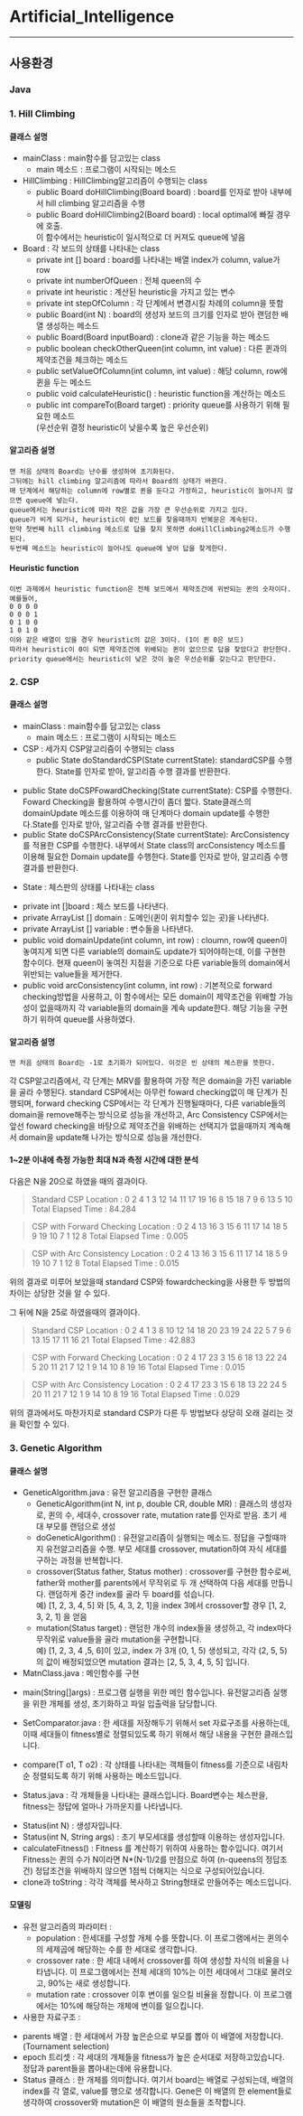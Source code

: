 # Artificial_Intelligence
----

## 사용환경
### Java
  
### 1. Hill Climbing
#### 클래스 설명
 - mainClass : main함수를 담고있는 class
     * main 메소드 : 프로그램이 시작되는 메소드
 - HillClimbing : HillClimbing알고리즘이 수행되는 class
     * public Board doHillClimbing(Board board) : board를 인자로 받아 내부에서 hill climbing 알고리즘을 수행
     * public Board doHillClimbing2(Board board) : local optimal에 빠질 경우에 호출.   
이 함수에서는 heuristic이 일시적으로 더 커져도 queue에 넣음
 - Board : 각 보드의 상태를 나타내는 class
     * private int [] board : board를 나타내는 배열 index가 column, value가 row
     * private int numberOfQueen : 전체 queen의 수
     * private int heuristic : 계산된 heuristic을 가지고 있는 변수
     * private int stepOfColumn : 각 단계에서 변경시킬 차례의 column을 뜻함
     * public Board(int N) : board의 생성자 보드의 크기를 인자로 받아 랜덤한 배열 생성하는 메소드
     * public Board(Board inputBoard) : clone과 같은 기능을 하는 메소드
     * public boolean checkOtherQueen(int column, int value) : 다른 퀸과의 제약조건을 체크하는 메소드
     * public setValueOfColumn(int column, int value) : 해당 column, row에 퀸을 두는 메소드
     * public void calculateHeuristic() : heuristic function을 계산하는 메소드
     * public int compareTo(Board target) : priority queue를 사용하기 위해 필요한 메소드  
(우선순위 결정 heuristic이 낮을수록 높은 우선순위)
  
    
#### 알고리즘 설명
    맨 처음 상태의 Board는 난수를 생성하여 초기화된다.  
    그뒤에는 hill climbing 알고리즘에 따라서 Board의 상태가 바뀐다.  
    매 단계에서 해당하는 column에 row별로 퀸을 둔다고 가정하고, heuristic이 늘어나지 않으면 queue에 넣는다.  
    queue에서는 heuristic에 따라 작은 값을 가장 큰 우선순위로 가지고 있다.  
    queue가 비게 되거나, heuristic이 0인 보드를 찾을때까지 반복문은 계속된다.   
    만약 첫번째 hill climbing 메소드로 답을 찾지 못하면 doHillClimbing2메소드가 수행된다.
    두번째 메소드는 heuristic이 늘어나도 queue에 넣어 답을 찾게한다.

#### Heuristic function
    이번 과제에서 heuristic function은 전체 보드에서 제약조건에 위반되는 퀸의 숫자이다.  
    예를들어,  
    0 0 0 0  
    0 0 0 1  
    0 1 0 0  
    1 0 1 0  
    이와 같은 배열이 있을 경우 heuristic의 값은 3이다. (1이 퀸 0은 보드)  
    따라서 heuristic이 0이 되면 제약조건에 위배되는 퀸이 없으므로 답을 찾았다고 판단한다.  
    priority queue에서는 heuristic이 낮은 것이 높은 우선순위를 갖는다고 판단한다.
    
### 2. CSP
#### 클래스 설명
 - mainClass : main함수를 담고있는 class
   * main 메소드 : 프로그램이 시작되는 메소드
 - CSP : 세가지 CSP알고리즘이 수행되는 class  
   * public State doStandardCSP(State currentState): standardCSP를 수행한다. State를 인자로 받아, 알고리즘 수행 결과를 반환한다.    
  * public State doCSPFowardChecking(State currentState): CSP를 수행한다. Foward Checking을 활용하여 수행시간이 좀더 짧다. State클래스의 domainUpdate 메소드를
 이용하여 매 단계마다 domain update를 수행한다.State를 인자로 받아, 알고리즘 수행 결과를 반환한다.
  * public State doCSPArcConsistency(State currentState): ArcConsistency를 적용한 CSP를 수행한다. 내부에서 State class의  arcConsistency 메소드를 이용해 필요한 Domain update를 수행한다. State를 인자로 받아, 알고리즘 수행 결과를 반환한다.
 - State : 체스판의 상태를 나타내는 class 
  * private int []board : 체스 보드를 나타낸다.
  * private ArrayList<Integer> [] domain : 도메인(퀸이 위치할수 있는 곳)을 나타낸다.
  * private ArrayList<Integer> [] variable : 변수들을 나타낸다.
  * public void domainUpdate(int column, int row) : cloumn, row에 queen이 놓여지게 되면 다른 variable의 domain도 update가 되어야하는데, 이를 구현한 함수이다. 현재  queen이 놓여진 지점을 기준으로 다른 variable들의 domain에서 위반되는 value들을 제거한다.
  * public void arcConsistency(int column, int row) : 기본적으로 forward checking방법을 사용하고, 이 함수에서는 모든 domain이 제약조건을 위배할 가능성이 없을때까지 각 variable들의 domain을 계속 update한다. 해당 기능을 구현하기 위하여 queue를 사용하였다.
      
#### 알고리즘 설명
    맨 처음 상태의 Board는 -1로 초기화가 되어있다. 이것은 빈 상태의 체스판을 뜻한다.
각 CSP알고리즘에서, 각 단계는 MRV를 활용하여 가장 적은 domain을 가진 variable을 골라 수행된다. standard CSP에서는 아무런 foward checking없이 매 단계가 진행되며, forward checking CSP에서는 각 단계가 진행될때마다, 다른 variable들의 domain을 remove해주는 방식으로 성능을 개선하고, Arc Consistency CSP에서는  앞선 foward checking을 바탕으로 제약조건을 위배하는 선택지가 없을때까지 계속해서 domain을 update해 나가는 방식으로 성능을 개선한다.

#### 1~2분 이내에 측정 가능한 최대 N과 측정 시간에 대한 분석
다음은 N을 20으로 하였을 때의 결과이다.
>Standard CSP
Location : 0 2 4 1 3 12 14 11 17 19 16 8 15 18 7 9 6 13 5 10
Total Elapsed Time : 84.284

>CSP with Forward Checking
Location : 0 2 4 13 16 3 15 6 11 17 14 18 5 9 19 10 7 1 12 8
Total Elapsed Time : 0.005

>CSP with Arc Consistency
Location : 0 2 4 13 16 3 15 6 11 17 14 18 5 9 19 10 7 1 12 8
Total Elapsed Time : 0.015

위의 결과로 미루어 보았을때 standard CSP와 fowardchecking을 사용한 두 방법의 차이는 상당한 것을 알 수 있다.

그 뒤에 N을 25로 하였을때의 결과이다.
>Standard CSP
Location : 0 2 4 1 3 8 10 12 14 18 20 23 19 24 22 5 7 9 6 13 15 17 11 16 21
Total Elapsed Time : 42.883

>CSP with Forward Checking
Location : 0 2 4 17 23 3 15 6 18 13 22 24 5 20 11 21 7 12 1 9 14 10 8 19 16
Total Elapsed Time : 0.015

>CSP with Arc Consistency
Location : 0 2 4 17 23 3 15 6 18 13 22 24 5 20 11 21 7 12 1 9 14 10 8 19 16
Total Elapsed Time : 0.029

위의 결과에서도 마찬가지로 standard CSP가 다른 두 방법보다 상당히 오래 걸리는 것을 확인할 수 있다.

### 3. Genetic Algorithm
#### 클래스 설명
 - GeneticAlgorithm.java : 유전 알고리즘을 구현한 클래스  
   * GeneticAlgorithm(int N, int p, double CR, double MR) : 클래스의 생성자로, 퀸의 수, 세대수, crossover rate, mutation rate를 인자로 받음. 초기 세대 부모를 랜덤으로 생성
   * doGeneticAlgorithm() : 유전알고리즘이 실행되는 메소드. 정답을 구할때까지 유전알고리즘을 수행. 부모 세대를 crossover, mutation하여 자식 세대를 구하는 과정을 반복합니다.
   * crossover(Status father, Status mother) : crossover를 구현한 함수로써, father와 mother를 parents에서 무작위로 두 개 선택하여 다음 세대를 만듭니다. 랜덤하게 중간 index를 골라 두 board를 섞습니다.  
예) [1, 2, 3, 4, 5] 와 [5, 4, 3, 2, 1]을 index 3에서 crossover할 경우 [1, 2, 3, 2, 1] 을 얻음
   * mutation(Status target) : 랜덤한 개수의 index들을 생성하고, 각 index마다 무작위로 value들을 골라 mutation을 구현합니다.  
예) [1, 2, 3, 4 ,5, 6]이 있고, index 가 3개 (0, 1, 5) 생성되고, 각각 (2, 5, 5)의 값이 배정되었으면 mutation 결과는 [2, 5, 3, 4, 5, 5] 입니다.
 - MatnClass.java : 메인함수를 구현
  * main(String[]args) : 프로그램 실행을 위한 메인 함수입니다. 유전알고리즘 실행을 위한 개체를 생성, 초기화하고 파일 입출력을 담당합니다.
 - SetComparator.java : 한 세대를 저장해두기 위해서 set 자료구조를 사용하는데, 이때 세대들이 fitness별로 정렬되있도록 하기 위해서 해당 내용을 구현한 클래스입니다.  
  * compare(T o1, T o2) : 각 상태를 나타내는 객체들이 fitness를 기준으로 내림차순 정렬되도록 하기 위해 사용하는 메소드입니다.
 - Status.java : 각 개체들을 나타내는 클래스입니다. Board변수는 체스판을, fitness는 정답에 얼마나 가까운지를 나타냅니다.
  * Status(int N) : 생성자입니다.
  * Status(int N, String args) : 초기 부모세대를 생성할때 이용하는 생성자입니다.
  * calculateFitness() : Fitness 를 계산하기 위하여 사용하는 함수입니다. 여기서 Fitness는 퀸의 수가 N이라면 N*(N-1)/2를 만점으로 하여 (n-queens의 정답조건) 정답조건을 위배하지 않으면 1점씩 더해지는 식으로 구성되어있습니다.
  * clone과 toString : 각각 객체를 복사하고 String형태로 만들어주는 메소드입니다.

#### 모델링  

  -  유전 알고리즘의 파라미터 : 
     * population : 한세대를 구성할 개체 수를 뜻합니다. 이 프로그램에서는 퀸의수의 세제곱에 해당하는 수를 한 세대로 생각합니다.
     * crossover rate : 한 세대 내에서 crossover를 하여 생성할 자식의 비율을 나타냅니다. 이 프로그램에서는 전체 세대의 10%는 이전 세대에서 그대로 물려오고, 90%는 새로 생성합니다.
     * mutation rate : crossover 이후 변이를 일으킬 비율을 정합니다. 이 프로그램에서는 10%에 해당하는 개체에 변이를 일으킵니다.
 - 사용한 자료구조 : 
  * parents 배열 : 한 세대에서 가장 높은순으로 부모를 뽑아 이 배열에 저장합니다. (Tournament selection)
  * epoch 트리셋 : 각 세대의 개체들을 fitness가 높은 순서대로 저장하고있습니다. 정답과 parent들을 뽑아내는데에 유용합니다.
  * Status 클래스 : 한 개체를 의미합니다. 여기서  board는 배열로 구성되는데, 배열의 index를 각 열로, value를 행으로 생각합니다. Gene은 이 배열의 한 element들로 생각하여 crossover와 mutation은 이 배열의 원소들을 조작합니다.
